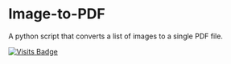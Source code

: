 # Image-to-PDF

A python script that converts a list of images to a single PDF file.

[![Visits Badge](https://badges.pufler.dev/visits/kevinadhiguna/img-to-pdf)](https://github.com/kevinadhiguna)
